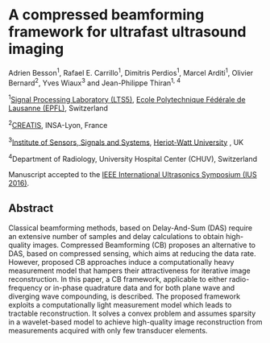 # A compressed beamforming framework for ultrafast ultrasound imaging
[Ecole Polytechnique Fédérale de Lausanne (EPFL)]: http://www.epfl.ch/
[Signal Processing Laboratory (LTS5)]: http://lts5www.epfl.ch
[CREATIS]:https://www.creatis.insa-lyon.fr/site7/fr
[IEEE International Ultrasonics Symposium (IUS 2016)]: http://sites.ieee.org/ius-2016/
[Institute of Sensors, Signals and Systems]: https://www.hw.ac.uk/schools/engineering-physical-sciences/institutes/sensors-signals-systems/basp.htm
[Heriot-Watt University]:https://www.hw.ac.uk/


Adrien Besson<sup>1</sup>, Rafael E. Carrillo<sup>1</sup>, Dimitris Perdios<sup>1</sup>, Marcel Arditi<sup>1</sup>, Olivier Bernard<sup>2</sup>, Yves Wiaux<sup>3</sup> and Jean-Philippe Thiran<sup>1, 4</sup>

<sup>1</sup>[Signal Processing Laboratory (LTS5)], [Ecole Polytechnique Fédérale de Lausanne (EPFL)], Switzerland

<sup>2</sup>[CREATIS], INSA-Lyon, France

<sup>3</sup>[Institute of Sensors, Signals and Systems], [Heriot-Watt University] , UK

<sup>4</sup>Department of Radiology, University Hospital Center (CHUV), Switzerland

Manuscript accepted to the [IEEE International Ultrasonics Symposium (IUS 2016)].

## Abstract
Classical beamforming methods, based on Delay-And-Sum (DAS) require an extensive number of samples and
delay calculations to obtain high-quality images. Compressed Beamforming (CB) proposes an alternative to DAS, based on compressed sensing, which aims at reducing the data rate. However, proposed CB approaches induce a computationally heavy measurement model that hampers their attractiveness for iterative image reconstruction. In this paper, a CB framework, applicable to either radio-frequency or in-phase quadrature data and for both plane wave and diverging wave compounding, is described. The proposed framework exploits a computationally light measurement model which leads to tractable reconstruction. It solves a convex problem and assumes sparsity in a wavelet-based model to achieve high-quality image reconstruction from measurements acquired with only few transducer elements.
